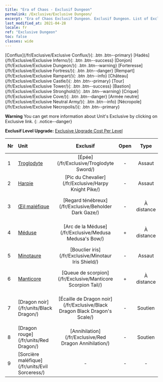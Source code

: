 ```yaml
---
title: "Era of Chaos - Exclusif Dungeon"
permalink: /Exclusive/Exclusive Dungeon/
excerpt: "Era of Chaos Exclusif Dungeon. Exclusif Dungeon. List of Exclusif Dungeon in Era of Chaos"
last_modified_at: 2021-04-28
locale: fr
ref: "Exclusive Dungeon"
toc: false
classes: wide
---
```

 [Conflux](/fr/Exclusive/Exclusive Conflux/){: .btn .btn--primary} [Hadès](/fr/Exclusive/Exclusive Inferno/){: .btn .btn--success} [Donjon](/fr/Exclusive/Exclusive Dungeon/){: .btn .btn--warning} [Forteresse](/fr/Exclusive/Exclusive Fortress/){: .btn .btn--danger} [Rempart](/fr/Exclusive/Exclusive Rampart/){: .btn .btn--info} [Château](/fr/Exclusive/Exclusive Castle/){: .btn .btn--primary} [Tour](/fr/Exclusive/Exclusive Tower/){: .btn .btn--success} [Bastion](/fr/Exclusive/Exclusive Stronghold/){: .btn .btn--warning} [Crique](/fr/Exclusive/Exclusive Cove/){: .btn .btn--danger} [Armée neutre](/fr/Exclusive/Exclusive Neutral Army/){: .btn .btn--info} [Nécropole](/fr/Exclusive/Exclusive Necropolis/){: .btn .btn--primary} 

**Warning** You can get more information about Unit's Exclusive by clicking on Exclusive link. 
{: .notice--danger}

 **Exclusif Level Upgrade:** [Exclusive Upgrade Cost Per Level](/Exclusive/ExclusiveUpgradeCostPerLevel/)

  | Nr |         Unit        | Exclusif | Open  |    Type   |  Item to Rank UP      |  Skin   |
  |:---|:--------------------|:-------------:|:-----:|:---------:|:---------------------:|:-------:|
  | 1  | [Troglodyte](/fr/units/Troglodyte/) | [Épée](/fr/Exclusive/Troglodyte Sword/) | - | Assaut | [Jeton Épée](/ItemsFR/con_912/) | - |
  | 2  | [Harpie](/fr/units/Harpy/) | [Pic du Chevalier](/fr/Exclusive/Harpy Knight Pike/) | - | Assaut | [Jeton Pic du Chevalier](/ItemsFR/con_916/) | - |
  | 3  | [Œil maléfique](/fr/units/Beholder/) | [Regard ténébreux](/fr/Exclusive/Beholder Dark Gaze/) | - | À distance | [Jeton Regard ténébreux](/ItemsFR/con_990/) | [Skin spécial Regard ténébreux](/ItemsFR/con_658/) |
  | 4  | [Méduse](/fr/units/Medusa/) | [Arc de la Méduse](/fr/Exclusive/Medusa Medusa's Bow/) | + | À distance | [Jeton Arc de la Méduse](/ItemsFR/con_991/) | [Peau spéciale Arc de la Méduse](/ItemsFR/con_659/) |
  | 5  | [Minotaure](/fr/units/Minotaur/) | [Bouclier iris](/fr/Exclusive/Minotaur Iris Shield/) | - | Assaut | [Jeton Bouclier iris](/ItemsFR/con_913/) | - |
  | 6  | [Manticore](/fr/units/Manticore/) | [Queue de scorpion](/fr/Exclusive/Manticore Scorpion Tail/) | + | À distance | [Jeton Queue de scorpion](/ItemsFR/con_992/) | [Peau spéciale Queue de scorpion](/ItemsFR/con_660/) |
  | 7  | [Dragon noir](/fr/units/Black Dragon/) | [Écaille de Dragon noir](/fr/Exclusive/Black Dragon Black Dragon's Scale/) | - | Soutien | [Jeton Écaille de Dragon noir](/ItemsFR/con_993/) | [Peau spéciale Écaille de Dragon noir](/ItemsFR/con_661/) |
  | 8  | [Dragon rouge](/fr/units/Red Dragon/) | [Annihilation](/fr/Exclusive/Red Dragon Annihilation/) | - | Soutien | - | - |
  | 9  | [Sorcière maléfique](/fr/units/Evil Sorceress/) | - | - | - | none | none |
